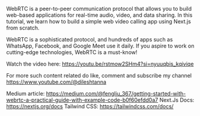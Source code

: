 WebRTC is a peer-to-peer communication protocol that allows you to build web-based applications for real-time audio, video, and data sharing.
In this tutorial, we learn how to build a simple web video calling app using Next.js from scratch.

WebRTC is a sophisticated protocol, and hundreds of apps such as WhatsApp, Facebook, and Google Meet use it daily. If you aspire to work on cutting-edge technologies, WebRTC is a must-know!

Watch the video here: https://youtu.be/rstmow2SHm4?si=nyuuqbis_kqiviqe

For more such content related do like, comment and subscribe my channel https://www.youtube.com/@dileshtanna

Medium article: https://medium.com/@fengliu_367/getting-started-with-webrtc-a-practical-guide-with-example-code-b0f60efdd0a7
Next.Js Docs: https://nextjs.org/docs
Tailwind CSS: https://tailwindcss.com/docs/
